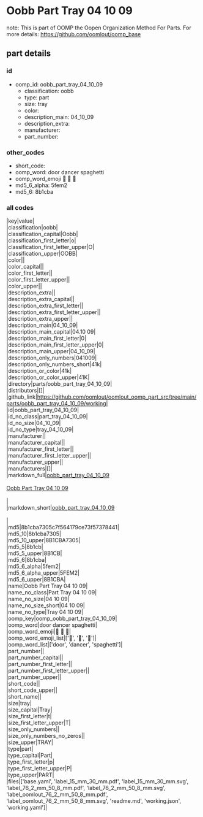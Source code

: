 # Oobb Part Tray 04 10 09  

note: This is part of OOMP the Oopen Organization Method For Parts. For more details: https://github.com/oomlout/oomp_base

##  part details





### id
* oomp_id: oobb_part_tray_04_10_09
  * classification: oobb
  * type: part
  * size: tray
  * color: 
  * description_main: 04_10_09
  * description_extra: 
  * manufacturer: 
  * part_number: 

### other_codes
* short_code: 
* oomp_word: door dancer spaghetti
* oomp_word_emoji :door: :dancer: :spaghetti:
* md5_6_alpha: 5fem2
* md5_6: 8b1cba

### all codes 
|key|value|  
|classification|oobb|  
|classification_capital|Oobb|  
|classification_first_letter|o|  
|classification_first_letter_upper|O|  
|classification_upper|OOBB|  
|color||  
|color_capital||  
|color_first_letter||  
|color_first_letter_upper||  
|color_upper||  
|description_extra||  
|description_extra_capital||  
|description_extra_first_letter||  
|description_extra_first_letter_upper||  
|description_extra_upper||  
|description_main|04_10_09|  
|description_main_capital|04.10 09|  
|description_main_first_letter|0|  
|description_main_first_letter_upper|0|  
|description_main_upper|04_10_09|  
|description_only_numbers|041009|  
|description_only_numbers_short|41k|  
|description_or_color|41k|  
|description_or_color_upper|41K|  
|directory|parts/oobb_part_tray_04_10_09|  
|distributors|[]|  
|github_link|https://github.com/oomlout/oomlout_oomp_part_src/tree/main/parts/oobb_part_tray_04_10_09/working|  
|id|oobb_part_tray_04_10_09|  
|id_no_class|part_tray_04_10_09|  
|id_no_size|04_10_09|  
|id_no_type|tray_04_10_09|  
|manufacturer||  
|manufacturer_capital||  
|manufacturer_first_letter||  
|manufacturer_first_letter_upper||  
|manufacturer_upper||  
|manufacturers|[]|  
|markdown_full|[oobb_part_tray_04_10_09](https://github.com/oomlout/oomlout_oomp_part_src/tree/main/parts/oobb_part_tray_04_10_09/working)<br>[](https://github.com/oomlout/oomlout_oomp_part_src/tree/main/parts/oobb_part_tray_04_10_09/working)<br>[Oobb Part Tray 04 10 09](https://github.com/oomlout/oomlout_oomp_part_src/tree/main/parts/oobb_part_tray_04_10_09/working)<br><br>|  
|markdown_short|[oobb_part_tray_04_10_09](https://github.com/oomlout/oomlout_oomp_part_src/tree/main/parts/oobb_part_tray_04_10_09/working)<br><br>|  
|md5|8b1cba7305c7f564179ce73f57378441|  
|md5_10|8b1cba7305|  
|md5_10_upper|8B1CBA7305|  
|md5_5|8b1cb|  
|md5_5_upper|8B1CB|  
|md5_6|8b1cba|  
|md5_6_alpha|5fem2|  
|md5_6_alpha_upper|5FEM2|  
|md5_6_upper|8B1CBA|  
|name|Oobb Part Tray 04 10 09|  
|name_no_class|Part Tray 04 10 09|  
|name_no_size|04 10 09|  
|name_no_size_short|04 10 09|  
|name_no_type|Tray 04 10 09|  
|oomp_key|oomp_oobb_part_tray_04_10_09|  
|oomp_word|door dancer spaghetti|  
|oomp_word_emoji|:door: :dancer: :spaghetti:|  
|oomp_word_emoji_list|[':door:', ':dancer:', ':spaghetti:']|  
|oomp_word_list|['door', 'dancer', 'spaghetti']|  
|part_number||  
|part_number_capital||  
|part_number_first_letter||  
|part_number_first_letter_upper||  
|part_number_upper||  
|short_code||  
|short_code_upper||  
|short_name||  
|size|tray|  
|size_capital|Tray|  
|size_first_letter|t|  
|size_first_letter_upper|T|  
|size_only_numbers||  
|size_only_numbers_no_zeros||  
|size_upper|TRAY|  
|type|part|  
|type_capital|Part|  
|type_first_letter|p|  
|type_first_letter_upper|P|  
|type_upper|PART|  
|files|['base.yaml', 'label_15_mm_30_mm.pdf', 'label_15_mm_30_mm.svg', 'label_76_2_mm_50_8_mm.pdf', 'label_76_2_mm_50_8_mm.svg', 'label_oomlout_76_2_mm_50_8_mm.pdf', 'label_oomlout_76_2_mm_50_8_mm.svg', 'readme.md', 'working.json', 'working.yaml']|  
